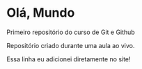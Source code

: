 # Olá, Mundo
Primeiro repositório do curso de Git e Github

Repositório criado durante uma aula ao vivo.

Essa linha eu adicionei diretamente no site! 
